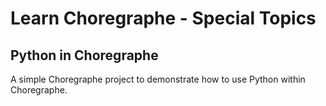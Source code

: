 # Learn Choregraphe - Special Topics

## Python in Choregraphe

A simple Choregraphe project to demonstrate how to use Python within Choregraphe.
